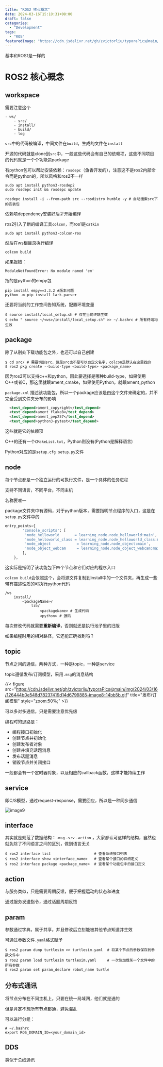```yaml
---
title: "ROS2 核心概念"
date: 2024-03-16T15:10:31+08:00
draft: false
categories:
  - "Development"
tags:
  - "ROS"
featuredImage: "https://cdn.jsdelivr.net/gh/zvictorliu/typoraPics@main/img/2024/03/16/e5b0603440bf0bca51955044a6e62eee-ROS-2_logo-1024x1024-c4d53e.png"
---
```


基本和ROS1是一样的

<!--more-->

# ROS2 核心概念

## workspace

需要注意这个

```
- ws/
    - src/
    - install/
    - build/
    - log
```

`src`中的代码被编译，中间文件在`build`，生成的文件在`install`

开源的代码就是clone到`src`中，一般这些代码会有自己的依赖项，这些不同项目的代码就是一个个功能包package

有python包可以帮助安装依赖：`rosdepc`（鱼香开发的），注意这不是ros2内部命令而是python的，所以风格和ros2不一样

```shell
sudo apt install python3-rosdep2
sudo rosdepc init && rosdepc update
```

```shell
rosdepc install -i --from-path src --rosdistro humble -y # 自动搜索src下的安装包
```

依赖项dependency安装好后才开始编译

ros2引入了新的编译工具`colcon`，而ros1是`catkin`

```shell
sudo apt install python3-colcon-ros
```

然后在ws根目录执行编译

```shell
colcon build
```

如果报错：

```
ModuleNotFoundError: No module named 'em'
```

指的是python的empy包

```
pip install empy==3.3.2 #版本问题
python -m pip install lark-parser
```

还要将当前的工作空间告知系统，配置环境变量

```shell
$ source install/local_setup.sh # 仅在当前终端生效
$ echo " source ~/<ws>/install/local_setup.sh" >> ~/.bashrc # 所有终端均生效
```

## package

除了从别处下载功能包之外，也还可以自己创建

```shell
$ cd src/ # 需要切到src，但是src也不是可以自定义名字，colcon是默认在这里找的
$ ros2 pkg create --build-type <build-type> <package_name>
```

因为ros2可以支持c++和python，因此要选择是哪种build-type，如果使用C++或者C，那这里就跟ament_cmake，如果使用Python，就跟ament_python

`package.xml` 描述该功能包，所以一个package应该是由这个文件来确定的，并不完全受到文件夹分布的影响

```xml
  <test_depend>ament_copyright</test_depend>
  <test_depend>ament_flake8</test_depend>
  <test_depend>ament_pep257</test_depend>
  <test_depend>python3-pytest</test_depend>
```

这些就是它的依赖项

C++的还有一个`CMakeList.txt`，Python则没有(Python是解释语言)

Python对应的是`setup.cfg setup.py`文件

## node

每个节点都是一个独立运行的可执行文件，是一个具体的任务进程

支持不同语言，不同平台，不同主机

名称要唯一

package文件夹中有源码，对于python版本，需要指明节点程序的入口，这是在`setup.py`文件中的

```python
entry_points={
        'console_scripts': [
         'node_helloworld       = learning_node.node_helloworld:main',
         'node_helloworld_class = learning_node.node_helloworld_class:main',
         'node_object            = learning_node.node_object:main',
         'node_object_webcam     = learning_node.node_object_webcam:main',
        ],
    },
```

这实际是指明了该功能包下四个节点和它们对应的程序入口

`colcon build`会依照这个，会将源文件复制到install中的一个文件夹，再生成一些带有描述性质的可执行python代码

```
/ws
	install/
		<packageName>/
			lib/
				<packageName> # 生成代码
				<python> # 源码
```

每次修改代码就需要**重新编译**，否则就还是执行池子里的旧版



如果编程时用的相对路径，它还能正确找到吗？

## topic

节点之间的通信，两种方式，一种是topic，一种是service

topic遵循发布/订阅模型，采用`.msg`的消息结构

{{< figure src="https://cdn.jsdelivr.net/gh/zvictorliu/typoraPics@main/img/2024/03/16/126444b0e548d78237419d14d6799885-image8-14bb5b.gif" title="发布/订阅模型" style="zoom:50%;" >}}

可以多对多通信，只是需要注意优先级

编程时的思路是：

- 编程接口初始化
- 创建节点并初始化
- 创建发布者对象
- 创建并填充话题消息
- 发布话题消息
- 销毁节点并关闭接口

一般都会有一个定时器对象，以及相应的callback函数，这样才能持续工作

## service

即C/S模型，通过request-response，需要回应，所以是一种同步通信

![image9](https://book.guyuehome.com/ROS2/2.%E6%A0%B8%E5%BF%83%E6%A6%82%E5%BF%B5/image/2.5_%E6%9C%8D%E5%8A%A1/image9.gif)

## interface

其实就是规范了数据结构：`.msg` `.srv` `.action` ，大家都认可这样的结构，自然也就免除了不同语言之间的区别，做到语言无关

```shell
$ ros2 interface list                    # 查看系统接口列表
$ ros2 interface show <interface_name>   # 查看某个接口的详细定义
$ ros2 interface package <package_name>  # 查看某个功能包中的接口定义
```

## action

与服务类似，只是需要周期反馈，便于把握运动的状态和进度

通过服务发送指令，通过话题周期反馈

## param

参数通过字典，属于共享，并且修改后立刻能被其他节点知道并生效

可通过参数文件`.yaml`格式赋予

```shell
$ ros2 param dump turtlesim >> turtlesim.yaml  # 将某个节点的参数保存到参数文件中
$ ros2 param load turtlesim turtlesim.yaml     # 一次性加载某一个文件中的所有参数
$ ros2 param set param_declare robot_name turtle
```

## 分布式通讯

将节点分布在不同主机上，只要在统一局域网，他们就是通的

但是肯定不想所有节点都通，避免混乱

可以进行分组：

```shell
# ~/.bashrc
export ROS_DOMAIN_ID=<your_domain_id>
```

## DDS 

类似于总线通讯
